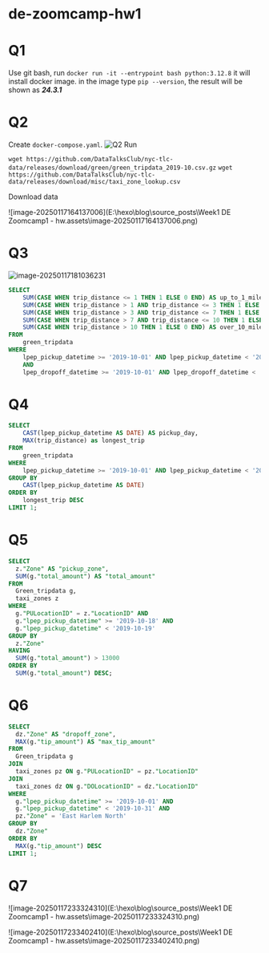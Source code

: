 # de-zoomcamp-hw1

# Q1

Use git bash, run `docker run -it --entrypoint bash python:3.12.8`
it will install docker image.
in the image type `pip --version`, the result will be shown as ***24.3.1***

# Q2
Create `docker-compose.yaml`.
![Q2](https://cdn.jsdelivr.net/gh/wli806/picgo/img/image-20250117163930821.png)
 Run

 `wget https://github.com/DataTalksClub/nyc-tlc-data/releases/download/green/green_tripdata_2019-10.csv.gz`
 `wget https://github.com/DataTalksClub/nyc-tlc-data/releases/download/misc/taxi_zone_lookup.csv`

 Download data

![image-20250117164137006](E:\hexo\blog\source\_posts\Week1 DE Zoomcamp1 - hw.assets\image-20250117164137006.png)

# Q3

![image-20250117181036231](https://cdn.jsdelivr.net/gh/wli806/picgo/img/image-20250117181036231.png)

```sql
SELECT
    SUM(CASE WHEN trip_distance <= 1 THEN 1 ELSE 0 END) AS up_to_1_mile,
    SUM(CASE WHEN trip_distance > 1 AND trip_distance <= 3 THEN 1 ELSE 0 END) AS between_1_and_3_miles,
    SUM(CASE WHEN trip_distance > 3 AND trip_distance <= 7 THEN 1 ELSE 0 END) AS between_3_and_7_miles,
    SUM(CASE WHEN trip_distance > 7 AND trip_distance <= 10 THEN 1 ELSE 0 END) AS between_7_and_10_miles,
    SUM(CASE WHEN trip_distance > 10 THEN 1 ELSE 0 END) AS over_10_miles
FROM
    green_tripdata
WHERE
    lpep_pickup_datetime >= '2019-10-01' AND lpep_pickup_datetime < '2019-11-01' 
	AND
	lpep_dropoff_datetime >= '2019-10-01' AND lpep_dropoff_datetime < '2019-11-01';
```



# Q4

```sql
SELECT
    CAST(lpep_pickup_datetime AS DATE) AS pickup_day,
	MAX(trip_distance) as longest_trip
FROM
    green_tripdata
WHERE
    lpep_pickup_datetime >= '2019-10-01' AND lpep_pickup_datetime < '2019-11-01'
GROUP BY
    CAST(lpep_pickup_datetime AS DATE)
ORDER BY
    longest_trip DESC
LIMIT 1;
```

# Q5

```sql
SELECT 
  z."Zone" AS "pickup_zone",
  SUM(g."total_amount") AS "total_amount"
FROM 
  Green_tripdata g,
  taxi_zones z
WHERE
  g."PULocationID" = z."LocationID" AND
  g."lpep_pickup_datetime" >= '2019-10-18' AND 
  g."lpep_pickup_datetime" < '2019-10-19'
GROUP BY 
  z."Zone"
HAVING
  SUM(g."total_amount") > 13000
ORDER BY 
  SUM(g."total_amount") DESC;
```

# Q6

```sql
SELECT 
  dz."Zone" AS "dropoff_zone",
  MAX(g."tip_amount") AS "max_tip_amount"
FROM 
  Green_tripdata g
JOIN 
  taxi_zones pz ON g."PULocationID" = pz."LocationID"
JOIN 
  taxi_zones dz ON g."DOLocationID" = dz."LocationID"
WHERE  
  g."lpep_pickup_datetime" >= '2019-10-01' AND 
  g."lpep_pickup_datetime" < '2019-10-31' AND
  pz."Zone" = 'East Harlem North'
GROUP BY 
  dz."Zone"
ORDER BY 
  MAX(g."tip_amount") DESC
LIMIT 1;
```

# Q7

![image-20250117233324310](E:\hexo\blog\source\_posts\Week1 DE Zoomcamp1 - hw.assets\image-20250117233324310.png)

![image-20250117233402410](E:\hexo\blog\source\_posts\Week1 DE Zoomcamp1 - hw.assets\image-20250117233402410.png)
